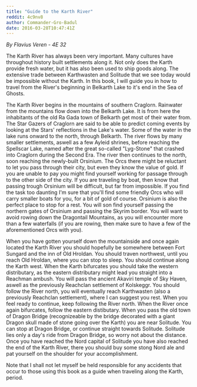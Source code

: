 ```yaml
---
title: "Guide to the Karth River"
reddit: 4c9nv8
author: Commander-Gro-Badul
date: 2016-03-28T10:47:41Z
---
```


*By Flavius Veren - 4E 32*

The Karth River has always been very important. Many cultures have throughout history built settlements along it. Not only does the Karth provide fresh water, but it has also been used to ship goods along. The extensive trade between Karthwasten and Solitude that we see today would be impossible without the Karth. In this book, I will guide you in how to travel from the River's beginning in Belkarth Lake to it's end in the Sea of Ghosts.

The Karth River begins in the mountains of southern Craglorn. Rainwater from the mountains flow down into the Belkarth Lake. It is from here the inhabitants of the old Ra Gada town of Belkarth get most of their water from. The Star Gazers of Craglorn are said to be able to predict coming events by looking at the Stars' reflections in the Lake's water. Some of the water in the lake runs onward to the north, through Belkarth. The river flows by many smaller settlements, aswell as a few Ayleid shrines, before reaching the Spellscar Lake, named after the great so-called "Lyg-Stone" that crashed into Craglorn during the Second Era. The river then continues to the north, soon reaching the newly-built Orsinium. The Orcs there might be reluctant to let you pass through their city, but even they know the value of gold. If you are unable to pay you might find yourself working for passage through to the other side of the city. If you are traveling by boat, then know that passing trough Orsinium will be difficult, but far from impossible. If you find the task too daunting I'm sure that you'll find some friendly Orcs who will carry smaller boats for you, for a bit of gold of course. Orsinium is also the perfect place to stop for a rest. You will son find yourself passing the northern gates of Orsinium and passing the Skyrim border. You will want to avoid rowing down the Dragontail Mountains, as you will encounter more than a few waterfalls (if you are rowing, then make sure to have a few of the aforementioned Orcs with you). 

When you have gotten yourself down the mountainside and once again located the Karth River you should hopefully be somewhere between Fort Sungard and the inn of Old Hroldan. You should traven northwest, until you reach Old Hroldan, where you can stop to sleep. You should continue along the Karth west. When the Karth bifurcates you should take the western distributary, as the eastern distributary might lead you straight into a Reachman ambush. You will pass the ancient Akaviri temple of Sky Haven, aswell as the previously Reachclan settlement of Kolskeggr. You should follow the River north, you will eventually reach Karthwasten (also a previously Reachclan settlement), where I can suggest you rest. When you feel ready to continue, keep following the River north. When the River once again bifurcates, follow the eastern distibutary. When you pass the old town of Dragon Bridge (recognizeable by the bridge decorated with a giant Dragon skull made of stone going over the Karth) you are near Solitude. You can stop at Dragon Bridge, or continue straight towards Solitude. Solitude lies only a day's ride from Dragon Bridge, so worry not about the distance. Once you have reached the Nord capital of Solitude you have also reached the end of the Karth River, there you should buy some stong Nord ale and pat yourself on the shoulder for your accomplishment.

Note that I shall not let myself be held responsible for any accidents that occur to those using this book as a guide when traveling along the Karth, period.
